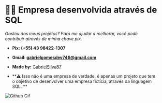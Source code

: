 # 👨‍💻 Empresa desenvolvida através de SQL
   
   
  *Gostou dos meus projetos? Para me ajudar a melhorar, você pode contribuir através de minha chave pix.*
   
- **Pix: (+55) 43 98422-1307**

- **Gmail: gabrielgomesdev746@gmail.com**

- **Made by:** [GabrielSilva87](https://github.com/GabrielSilva87)

- **⚠️ Isso não é uma empresa de verdade, é apenas um projeto que tem o objetivo de desenvolver uma empresa fictícia, através da linguagem SQL. **

![Github Gif](https://user-images.githubusercontent.com/74038190/212257468-1e9a91f1-b626-4baa-b15d-5c385dfa7ed2.gif)
